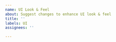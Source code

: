 ```yaml
---
name: UI Look & Feel
about: Suggest changes to enhance UI look & feel
title: ''
labels: UI
assignees: ''

---
```



